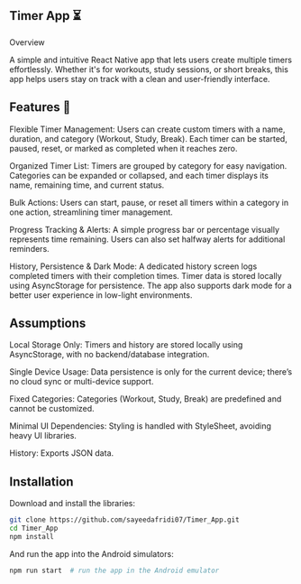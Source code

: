 ## Timer App ⏳

Overview

A simple and intuitive React Native app that lets users create multiple timers effortlessly. Whether it's for workouts, study sessions, or short breaks, this app helps users stay on track with a clean and user-friendly interface.

## Features 🚀

Flexible Timer Management: Users can create custom timers with a name, duration, and category (Workout, Study, Break). Each timer can be started, paused, reset, or marked as completed when it reaches zero.

Organized Timer List: Timers are grouped by category for easy navigation. Categories can be expanded or collapsed, and each timer displays its name, remaining time, and current status.

Bulk Actions: Users can start, pause, or reset all timers within a category in one action, streamlining timer management.

Progress Tracking & Alerts: A simple progress bar or percentage visually represents time remaining. Users can also set halfway alerts for additional reminders.

History, Persistence & Dark Mode: A dedicated history screen logs completed timers with their completion times. Timer data is stored locally using AsyncStorage for persistence. The app also supports dark mode for a better user experience in low-light environments.

## Assumptions
Local Storage Only: Timers and history are stored locally using AsyncStorage, with no backend/database integration.

Single Device Usage: Data persistence is only for the current device; there’s no cloud sync or multi-device support.

Fixed Categories: Categories (Workout, Study, Break) are predefined and cannot be customized.

Minimal UI Dependencies: Styling is handled with StyleSheet, avoiding heavy UI libraries.

History: Exports JSON data.


## Installation

Download and install the libraries:
```bash
git clone https://github.com/sayeedafridi07/Timer_App.git
cd Timer_App
npm install
```

And run the app into the Android simulators:
```bash
npm run start  # run the app in the Android emulator
```
